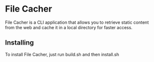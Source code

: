 # File Cacher

File Cacher is a CLI application that allows you to retrieve static content from the web and cache it in a local directory for faster access.

## Installing

To install File Cacher, just run build.sh and then install.sh

